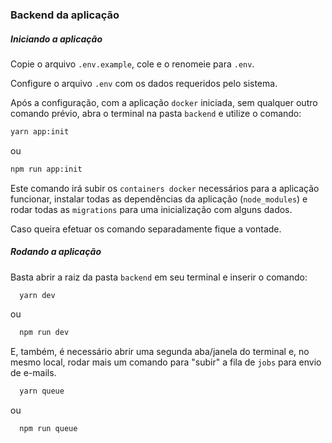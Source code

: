 ### Backend da aplicação

##### Iniciando a aplicação

Copie o arquivo `.env.example`, cole e o renomeie para `.env`.

Configure o arquivo `.env` com os dados requeridos pelo sistema.

Após a configuração, com a aplicação `docker` iniciada, sem qualquer outro comando prévio, abra o terminal na pasta `backend` e utilize o comando:

```bash
yarn app:init
```
ou
```bash
npm run app:init
```

Este comando irá subir os `containers docker` necessários para a aplicação funcionar, instalar todas as dependências da aplicação (`node_modules`) e rodar todas as `migrations` para uma inicialização com alguns dados.

Caso queira efetuar os comando separadamente fique a vontade.

##### Rodando a aplicação

Basta abrir a raiz da pasta `backend` em seu terminal e inserir o comando:

```bash
  yarn dev
```
ou
```bash
  npm run dev
```

E, também, é necessário abrir uma segunda aba/janela do terminal e, no mesmo local, rodar mais um comando para "subir" a fila de `jobs` para envio de e-mails.

```bash
  yarn queue
```
ou
```bash
  npm run queue
```
